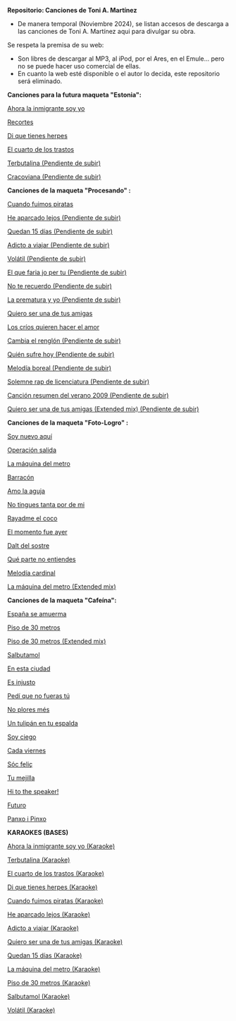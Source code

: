**Repositorio: Canciones de Toni A. Martínez**

  - De manera temporal (Noviembre 2024), se listan accesos de descarga a las canciones de Toni A. Martínez aqui para divulgar su obra.

  Se respeta la premisa de su web:
  
  - Son libres de descargar al MP3, al iPod, por el Ares, en el Emule... pero no se puede hacer uso comercial de ellas.
  - En cuanto la web esté disponible o el autor lo decida, este repositorio será eliminado.


**Canciones para la futura maqueta "Estonia":**

<a href="https://web.archive.org/web/20150221022329/http://toniamartinez.com/descargas/toniamartinezahoralainmigrantesoyyo.zip">Ahora la inmigrante soy yo</a>


<a href="https://web.archive.org/web/20150221032109/http://toniamartinez.com/descargas/toniamartinezrecortes.zip">Recortes</a>


<a href="https://web.archive.org/web/20131206214328/http://www.toniamartinez.com/descargas/toniamartinezdiquetienesherpes.zip">Di que tienes herpes</a>


<a href="https://web.archive.org/web/20150220235246/http://toniamartinez.com/descargas/toniamartinezelcuartodelostrastos.zip">El cuarto de los trastos</a>


<a href="">Terbutalina (Pendiente de subir)</a>


<a href="">Cracoviana (Pendiente de subir)</a>


**Canciones de la maqueta "Procesando" :**

<a href="https://web.archive.org/web/20101012201237/http://toniamartinez.com/descargas/toniamartinezcuandofuimospiratas.zip">Cuando fuimos piratas</a>


<a href="">He aparcado lejos (Pendiente de subir)</a>


<a href="">Quedan 15 días (Pendiente de subir)</a>


<a href="">Adicto a viajar (Pendiente de subir)</a>


<a href="">Volátil (Pendiente de subir)</a>


<a href="">El que faria jo per tu (Pendiente de subir)</a>


<a href="">No te recuerdo (Pendiente de subir)</a>


<a href="">La prematura y yo (Pendiente de subir)</a>


<a href="https://web.archive.org/web/20150221044753/http://www.toniamartinez.com/descargas/toniamartinezquieroserunadetusamigas.zip">Quiero ser una de tus amigas</a>


<a href="https://web.archive.org/web/20131022184125/http://www.toniamartinez.com/descargas/toniamartinezloscriosquierenhacerelamor.zip">Los críos quieren hacer el amor</a>


<a href="">Cambia el renglón (Pendiente de subir)</a>


<a href="">Quién sufre hoy (Pendiente de subir)</a>


<a href="">Melodía boreal (Pendiente de subir)</a>


<a href="">Solemne rap de licenciatura (Pendiente de subir)</a>


<a href="">Canción resumen del verano 2009 (Pendiente de subir)</a>


<a href="">Quiero ser una de tus amigas (Extended mix) (Pendiente de subir)</a>


**Canciones de la maqueta "Foto-Logro" :**

<a href="https://web.archive.org/web/20150220223446if_/http://toniamartinez.com/descargas/toniamartinezmaquetafotologro.zip">Soy nuevo aquí</a>


<a href="https://web.archive.org/web/20160819113013/http://www.toniamartinez.com/descargas/toniamartinezoperacionsalida.zip">Operación salida</a>


<a href="https://web.archive.org/web/20150220223446if_/http://toniamartinez.com/descargas/toniamartinezmaquetafotologro.zip">La máquina del metro</a>


<a href="https://web.archive.org/web/20150220223446if_/http://toniamartinez.com/descargas/toniamartinezmaquetafotologro.zip">Barracón</a>


<a href="https://web.archive.org/web/20150220223446if_/http://toniamartinez.com/descargas/toniamartinezmaquetafotologro.zip">Amo la aguja</a>


<a href="https://web.archive.org/web/20150220223446if_/http://toniamartinez.com/descargas/toniamartinezmaquetafotologro.zip">No tingues tanta por de mi</a>


<a href="https://web.archive.org/web/20150220223446if_/http://toniamartinez.com/descargas/toniamartinezmaquetafotologro.zip">Rayadme el coco</a>


<a href="https://web.archive.org/web/20150220223446if_/http://toniamartinez.com/descargas/toniamartinezmaquetafotologro.zip">El momento fue ayer</a>


<a href="https://web.archive.org/web/20150220223446if_/http://toniamartinez.com/descargas/toniamartinezmaquetafotologro.zip">Dalt del sostre</a>


<a href="https://web.archive.org/web/20150220223446if_/http://toniamartinez.com/descargas/toniamartinezmaquetafotologro.zip">Qué parte no entiendes</a>


<a href="https://web.archive.org/web/20150220223446if_/http://toniamartinez.com/descargas/toniamartinezmaquetafotologro.zip">Melodía cardinal</a>


<a href="https://web.archive.org/web/20150220223446if_/http://toniamartinez.com/descargas/toniamartinezmaquetafotologro.zip">La máquina del metro (Extended mix)</a>


**Canciones de la maqueta "Cafeína":**

<a href="https://web.archive.org/web/20070804063641/http://toniamartinez.com/descargas/toniamartinezespanaseamuerma.zip">España se amuerma</a>


<a href="https://web.archive.org/web/20070804063401/http://toniamartinez.com/descargas/toniamartinezpiso30metros.zip">Piso de 30 metros</a>


<a href="https://web.archive.org/web/20131206210802/http://www.toniamartinez.com/descargas/toniamartinezcafeina.zip">Piso de 30 metros (Extended mix)</a>


<a href="https://web.archive.org/web/20070804063610/http://toniamartinez.com/descargas/toniamartinezsalbutamol.zip">Salbutamol</a>


<a href="https://web.archive.org/web/20070804062957/http://toniamartinez.com/descargas/toniamartinezenestaciudad.zip">En esta ciudad</a>


<a href="https://web.archive.org/web/20070804063539/http://toniamartinez.com/descargas/toniamartinezesinjusto.zip">Es injusto</a>


<a href="https://web.archive.org/web/20070804063213/http://toniamartinez.com/descargas/toniamartinezpediquenofuerastu.zip">Pedí que no fueras tú</a>


<a href="https://web.archive.org/web/20070804063147/http://toniamartinez.com/descargas/toniamartineznoploresmes.zip">No plores més</a>


<a href="https://web.archive.org/web/20070804063123/http://toniamartinez.com/descargas/toniamartineztumejilla.zip">Un tulipán en tu espalda</a>


<a href="https://web.archive.org/web/20070804063511/http://toniamartinez.com/descargas/toniamartinezsoyciego.zip">Soy ciego</a>


<a href="https://web.archive.org/web/20070804063310/http://toniamartinez.com/descargas/toniamartinezcadaviernes.zip">Cada viernes</a>


<a href="https://web.archive.org/web/20070205163821/http://www.toniamartinez.com:80/descargas/toniamartinezsocfelic.zip">Sóc feliç</a>


<a href="https://web.archive.org/web/20070804063123/http://toniamartinez.com/descargas/toniamartineztumejilla.zip">Tu mejilla</a>


<a href="https://web.archive.org/web/20070804062924/http://toniamartinez.com/descargas/toniamartinezhitothespeaker.zip">Hi to the speaker!</a>


<a href="https://web.archive.org/web/20070804063335/http://toniamartinez.com/descargas/toniamartinezfuturo.zip">Futuro</a>


<a href="https://web.archive.org/web/20070804063242/http://toniamartinez.com/descargas/toniamartinezpanxoipinxo.zip">Panxo i Pinxo</a>


**KARAOKES (BASES)**

<a href="https://web.archive.org/web/20160724054542/http://toniamartinez.com/descargas/karaokeahoralainmigrantesoyyo.zip">Ahora la inmigrante soy yo (Karaoke)</a>

<a href="https://web.archive.org/web/20160724054716/http://toniamartinez.com/descargas/karaoketerbutalina.zip">Terbutalina (Karaoke)</a>

<a href="https://web.archive.org/web/20160724054720/http://toniamartinez.com/descargas/karaokediquetienesherpes.zip">El cuarto de los trastos (Karaoke)</a>

<a href="https://web.archive.org/web/20160724054720/http://toniamartinez.com/descargas/karaokediquetienesherpes.zip">Di que tienes herpes (Karaoke)</a>

<a href="https://web.archive.org/web/20160724054729/http://toniamartinez.com/descargas/karaokecuandofuimospiratas.zip">Cuando fuimos piratas (Karaoke)</a>

<a href="https://web.archive.org/web/20160724054732/http://toniamartinez.com/descargas/karaokeheaparcadolejos.zip">He aparcado lejos (Karaoke)</a>

<a href="https://web.archive.org/web/20160724054734/http://toniamartinez.com/descargas/karaokeadictoaviajar.zip">Adicto a viajar (Karaoke)</a>
 
<a href="https://web.archive.org/web/20160724054737/http://toniamartinez.com/descargas/karaokequieroserunadetusamigas.zip">Quiero ser una de tus amigas (Karaoke)</a>

<a href="https://web.archive.org/web/20160724054742/http://toniamartinez.com/descargas/karaokequedan15dias.zip">Quedan 15 días (Karaoke)</a>

<a href="https://web.archive.org/web/20160724054825/http://toniamartinez.com/descargas/karaokelamaquinadelmetro.zip">La máquina del metro (Karaoke)</a>

<a href="https://web.archive.org/web/20160724054815/http://toniamartinez.com/descargas/karaokepisode30metros.zip">Piso de 30 metros (Karaoke)</a>

<a href="https://web.archive.org/web/20160724054812/http://toniamartinez.com/descargas/karaokesalbutamol.zip">Salbutamol (Karaoke)</a>

<a href="https://web.archive.org/web/20160724054811/http://toniamartinez.com/descargas/karaokevolatil.zip">Volátil (Karaoke)</a>
